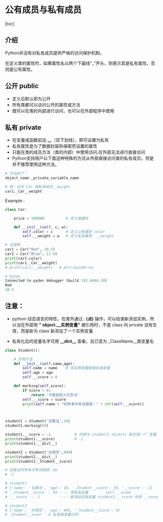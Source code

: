 # 公有成员与私有成员

[toc]

## 介绍

Python并没有对私有成员提供严格的访问保护机制。

在定义类的属性时，如果属性名以两个下画线“_”开头，则表示其是私有属性，否则是公有属性。

## 公开 public

- 定义后默认即为公开
- 所有类都可以访问公开的属性或方法
- 既可以在类的内部进行访问，也可以在外部程序中使用

## 私有 private

- 在变量或函数前加 **\_\_**（双下划线），即可设置为私有
- 私有属性是为了数据封装和保密而设置的属性
- 只能在类的成员方法（类的内部）中使用访问,在外部无法进行直接访问 
- Python支持用户以下面这种特殊的方式从外部直接访问类的私有成员，但是并不推荐使用这种方法。

```python
# 方法如下：
object_name._private_variable_name

# 例：访问 Car 类私有成员__weight
car1._Car__weight
```

Example : 



```python
class Car:

    price = 100000          # 定义类属性

    def __init__(self, c, w):
        self.color = c      # 定义公有属性 color
        self.__weight = w   # 定义私有属性  __weight

# 主程序
car1 = Car("Red", 10.5)
car2 = Car("Blue", 11.8)
print(car1.color)
print(car1._Car__weight)
# print(car1.__weight)   # AttributeError
```
```python
# Outpu
Connected to pydev debugger (build 193.6494.30)
Red
10.5
```

## 注意：

- python 动态语言的特性，在类外通过 **. (点)** 操作，可以给类新添加实例，所以当在外部用 **" object.__实例变量"** 被引用时，不是 class 内 private 没有生效，而是新为 class 新添加了一个实例变量

- 私有化后的变量名字可用 **\_\_dict\_\_** 查看，且已变为 _ClassName__类变量名

```python
class Student():

    # 实例方法
    def __init__(self,name,age):
        self.name = name    # 将实例变量赋值给类变量
        self.age = age
        self.__score = 0

    def marking(self,score):
        if score < 0:
            return '不能给别人打负分'
        self.__score = score
        print(self.name + "同学本次考试成绩：" + str(self.__score))



student1 = Student('石敢当',18)
student1.marking(59)

student1.__score = -1			# 外部为 student1 objects 新生成一个 变量 __score
print(student1.__score)			# -1
print(student1.__dict__)

student2 = Student('孙悟空',999)
print(student2.__dict__)
print(student2._Student__score)

# 石敢当同学本次考试成绩：59
# -1

# student1
# {'name': '石敢当', 'age': 18, '_Student__score': 59, '__score': -1}
# '_Student__score' : 59 ---- 类私有变量        self.__scoer
# '__score' : -1         ---- 新添加实例变量 student1.__score 中的 __socer

# student2
# {'name': '孙悟空', 'age': 999, '_Student__score': 0}
# _Student__scoer : 0 私有类变量打印 

```